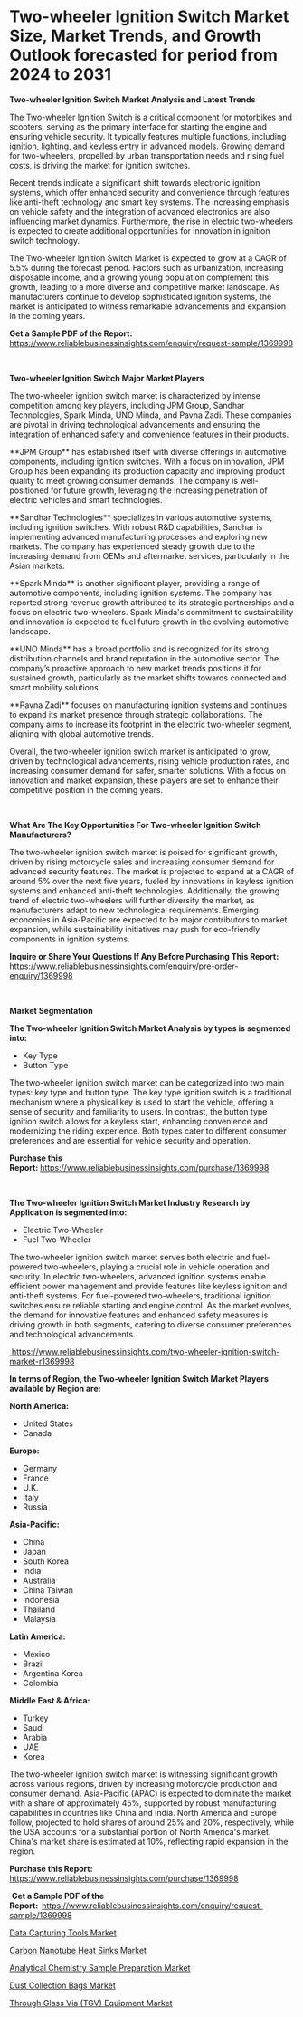 <p><h1>Two-wheeler Ignition Switch Market Size, Market Trends, and Growth Outlook forecasted for period from 2024 to 2031</h1></p><p><strong>Two-wheeler Ignition Switch Market Analysis and Latest Trends</strong></p>
<p><p>The Two-wheeler Ignition Switch is a critical component for motorbikes and scooters, serving as the primary interface for starting the engine and ensuring vehicle security. It typically features multiple functions, including ignition, lighting, and keyless entry in advanced models. Growing demand for two-wheelers, propelled by urban transportation needs and rising fuel costs, is driving the market for ignition switches.</p><p>Recent trends indicate a significant shift towards electronic ignition systems, which offer enhanced security and convenience through features like anti-theft technology and smart key systems. The increasing emphasis on vehicle safety and the integration of advanced electronics are also influencing market dynamics. Furthermore, the rise in electric two-wheelers is expected to create additional opportunities for innovation in ignition switch technology.</p><p>The Two-wheeler Ignition Switch Market is expected to grow at a CAGR of 5.5% during the forecast period. Factors such as urbanization, increasing disposable income, and a growing young population complement this growth, leading to a more diverse and competitive market landscape. As manufacturers continue to develop sophisticated ignition systems, the market is anticipated to witness remarkable advancements and expansion in the coming years.</p></p>
<p><strong>Get a Sample PDF of the Report:&nbsp;</strong> <a href="https://www.reliablebusinessinsights.com/enquiry/request-sample/1369998?utm_campaign=1674&utm_medium=2&utm_source=Github&utm_content=ia&utm_term=06122024&utm_id=two-wheeler-ignition-switch">https://www.reliablebusinessinsights.com/enquiry/request-sample/1369998</a></p>
<p>&nbsp;</p>
<p><strong>Two-wheeler Ignition Switch Major Market Players</strong></p>
<p><p>The two-wheeler ignition switch market is characterized by intense competition among key players, including JPM Group, Sandhar Technologies, Spark Minda, UNO Minda, and Pavna Zadi. These companies are pivotal in driving technological advancements and ensuring the integration of enhanced safety and convenience features in their products.</p><p>**JPM Group** has established itself with diverse offerings in automotive components, including ignition switches. With a focus on innovation, JPM Group has been expanding its production capacity and improving product quality to meet growing consumer demands. The company is well-positioned for future growth, leveraging the increasing penetration of electric vehicles and smart technologies.</p><p>**Sandhar Technologies** specializes in various automotive systems, including ignition switches. With robust R&D capabilities, Sandhar is implementing advanced manufacturing processes and exploring new markets. The company has experienced steady growth due to the increasing demand from OEMs and aftermarket services, particularly in the Asian markets.</p><p>**Spark Minda** is another significant player, providing a range of automotive components, including ignition systems. The company has reported strong revenue growth attributed to its strategic partnerships and a focus on electric two-wheelers. Spark Minda's commitment to sustainability and innovation is expected to fuel future growth in the evolving automotive landscape.</p><p>**UNO Minda** has a broad portfolio and is recognized for its strong distribution channels and brand reputation in the automotive sector. The company’s proactive approach to new market trends positions it for sustained growth, particularly as the market shifts towards connected and smart mobility solutions.</p><p>**Pavna Zadi** focuses on manufacturing ignition systems and continues to expand its market presence through strategic collaborations. The company aims to increase its footprint in the electric two-wheeler segment, aligning with global automotive trends.</p><p>Overall, the two-wheeler ignition switch market is anticipated to grow, driven by technological advancements, rising vehicle production rates, and increasing consumer demand for safer, smarter solutions. With a focus on innovation and market expansion, these players are set to enhance their competitive position in the coming years.</p></p>
<p>&nbsp;</p>
<p><strong>What Are The Key Opportunities For Two-wheeler Ignition Switch Manufacturers?</strong></p>
<p><p>The two-wheeler ignition switch market is poised for significant growth, driven by rising motorcycle sales and increasing consumer demand for advanced security features. The market is projected to expand at a CAGR of around 5% over the next five years, fueled by innovations in keyless ignition systems and enhanced anti-theft technologies. Additionally, the growing trend of electric two-wheelers will further diversify the market, as manufacturers adapt to new technological requirements. Emerging economies in Asia-Pacific are expected to be major contributors to market expansion, while sustainability initiatives may push for eco-friendly components in ignition systems.</p></p>
<p><strong>Inquire or Share Your Questions If Any Before Purchasing This Report:</strong> <a href="https://www.reliablebusinessinsights.com/enquiry/pre-order-enquiry/1369998?utm_campaign=1674&utm_medium=2&utm_source=Github&utm_content=ia&utm_term=06122024&utm_id=two-wheeler-ignition-switch">https://www.reliablebusinessinsights.com/enquiry/pre-order-enquiry/1369998</a></p>
<p>&nbsp;</p>
<p><strong>Market Segmentation</strong></p>
<p><strong>The Two-wheeler Ignition Switch Market Analysis by types is segmented into:</strong></p>
<p><ul><li>Key Type</li><li>Button Type</li></ul></p>
<p><p>The two-wheeler ignition switch market can be categorized into two main types: key type and button type. The key type ignition switch is a traditional mechanism where a physical key is used to start the vehicle, offering a sense of security and familiarity to users. In contrast, the button type ignition switch allows for a keyless start, enhancing convenience and modernizing the riding experience. Both types cater to different consumer preferences and are essential for vehicle security and operation.</p></p>
<p><strong>Purchase this Report:&nbsp;</strong><a href="https://www.reliablebusinessinsights.com/purchase/1369998?utm_campaign=1674&utm_medium=2&utm_source=Github&utm_content=ia&utm_term=06122024&utm_id=two-wheeler-ignition-switch">https://www.reliablebusinessinsights.com/purchase/1369998</a></p>
<p>&nbsp;</p>
<p><strong>The Two-wheeler Ignition Switch Market Industry Research by Application is segmented into:</strong></p>
<p><ul><li>Electric Two-Wheeler</li><li>Fuel Two-Wheeler</li></ul></p>
<p><p>The two-wheeler ignition switch market serves both electric and fuel-powered two-wheelers, playing a crucial role in vehicle operation and security. In electric two-wheelers, advanced ignition systems enable efficient power management and provide features like keyless ignition and anti-theft systems. For fuel-powered two-wheelers, traditional ignition switches ensure reliable starting and engine control. As the market evolves, the demand for innovative features and enhanced safety measures is driving growth in both segments, catering to diverse consumer preferences and technological advancements.</p></p>
<p><a href="https://www.reliablebusinessinsights.com/two-wheeler-ignition-switch-market-r1369998?utm_campaign=1674&utm_medium=2&utm_source=Github&utm_content=ia&utm_term=06122024&utm_id=two-wheeler-ignition-switch">&nbsp;https://www.reliablebusinessinsights.com/two-wheeler-ignition-switch-market-r1369998</a></p>
<p><strong>In terms of Region, the Two-wheeler Ignition Switch Market Players available by Region are:</strong></p>
<p>
    <p> <strong> North America: </strong>
        <ul>
            <li>United States</li>
            <li>Canada</li>
        </ul>
        </p> 
    <p> <strong> Europe: </strong>
        <ul>
            <li>Germany</li>
            <li>France</li>
            <li>U.K.</li>
            <li>Italy</li>
            <li>Russia</li>
        </ul>
        </p> 
    <p> <strong> Asia-Pacific: </strong>
        <ul>
            <li>China</li>
            <li>Japan</li>
            <li>South Korea</li>
            <li>India</li>
            <li>Australia</li>
            <li>China Taiwan</li>
            <li>Indonesia</li>
            <li>Thailand</li>
            <li>Malaysia</li>
        </ul>
        </p> 
    <p> <strong> Latin America: </strong>
        <ul>
            <li>Mexico</li>
            <li>Brazil</li>
            <li>Argentina Korea</li>
            <li>Colombia</li>
        </ul>
        </p> 
    <p> <strong> Middle East & Africa: </strong>
        <ul>
            <li>Turkey</li>
            <li>Saudi</li>
            <li>Arabia</li>
            <li>UAE</li>
            <li>Korea</li>
        </ul>
    </p>
    </p>
<p><p>The two-wheeler ignition switch market is witnessing significant growth across various regions, driven by increasing motorcycle production and consumer demand. Asia-Pacific (APAC) is expected to dominate the market with a share of approximately 45%, supported by robust manufacturing capabilities in countries like China and India. North America and Europe follow, projected to hold shares of around 25% and 20%, respectively, while the USA accounts for a substantial portion of North America's market. China's market share is estimated at 10%, reflecting rapid expansion in the region.</p></p>
<p><strong>Purchase this Report: </strong><a href="https://www.reliablebusinessinsights.com/purchase/1369998?utm_campaign=1674&utm_medium=2&utm_source=Github&utm_content=ia&utm_term=06122024&utm_id=two-wheeler-ignition-switch">https://www.reliablebusinessinsights.com/purchase/1369998</a></p>
<p>&nbsp;<strong>Get a Sample PDF of the Report:&nbsp;&nbsp;</strong><a href="https://www.reliablebusinessinsights.com/enquiry/request-sample/1369998?utm_campaign=1674&utm_medium=2&utm_source=Github&utm_content=ia&utm_term=06122024&utm_id=two-wheeler-ignition-switch">https://www.reliablebusinessinsights.com/enquiry/request-sample/1369998</a></p>
<p><strong></strong></p>
<p><p><a href="https://www.linkedin.com/pulse/data-capturing-tools-market-global-regional-analysis-aanie?utm_campaign=1674&utm_medium=2&utm_source=Github&utm_content=ia&utm_term=06122024&utm_id=two-wheeler-ignition-switch">Data Capturing Tools Market</a></p><p><a href="https://issuu.com/reportprime-2/docs/carbon-nanotube-heat-sinks-market-size-2030.pptx?utm_campaign=1674&utm_medium=2&utm_source=Github&utm_content=ia&utm_term=06122024&utm_id=two-wheeler-ignition-switch">Carbon Nanotube Heat Sinks Market</a></p><p><a href="https://www.linkedin.com/pulse/market-size-trends-analytical-chemistry-sample-preparation-ug6ne?utm_campaign=1674&utm_medium=2&utm_source=Github&utm_content=ia&utm_term=06122024&utm_id=two-wheeler-ignition-switch">Analytical Chemistry Sample Preparation Market</a></p><p><a href="https://www.linkedin.com/pulse/dust-collection-bags-market-size-demand-supply-situation-share-oso1f?utm_campaign=1674&utm_medium=2&utm_source=Github&utm_content=ia&utm_term=06122024&utm_id=two-wheeler-ignition-switch">Dust Collection Bags Market</a></p><p><a href="https://issuu.com/reportprime-2/docs/through-glass-via-tgv-equipment-market-size-2030.p?utm_campaign=1674&utm_medium=2&utm_source=Github&utm_content=ia&utm_term=06122024&utm_id=two-wheeler-ignition-switch">Through Glass Via (TGV) Equipment Market</a></p></p>